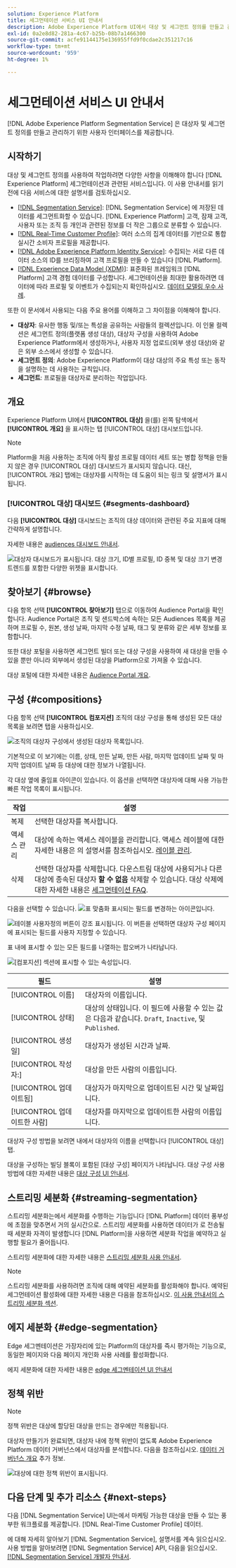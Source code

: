 ```yaml
---
solution: Experience Platform
title: 세그먼테이션 서비스 UI 안내서
description: Adobe Experience Platform UI에서 대상 및 세그먼트 정의를 만들고 관리하는 방법을 알아봅니다.
exl-id: 0a2e8d82-281a-4c67-b25b-08b7a1466300
source-git-commit: acfe91144175e136955ffd9f0cdae2c351217c16
workflow-type: tm+mt
source-wordcount: '959'
ht-degree: 1%

---
```


# 세그먼테이션 서비스 UI 안내서

[!DNL Adobe Experience Platform Segmentation Service] 은 대상자 및 세그먼트 정의를 만들고 관리하기 위한 사용자 인터페이스를 제공합니다.

## 시작하기

대상 및 세그먼트 정의를 사용하여 작업하려면 다양한 사항을 이해해야 합니다 [!DNL Experience Platform] 세그먼테이션과 관련된 서비스입니다. 이 사용 안내서를 읽기 전에 다음 서비스에 대한 설명서를 검토하십시오.

- [[!DNL Segmentation Service]](../home.md): [!DNL Segmentation Service] 에 저장된 데이터를 세그먼트화할 수 있습니다. [!DNL Experience Platform] 고객, 잠재 고객, 사용자 또는 조직 등 개인과 관련된 정보를 더 작은 그룹으로 분류할 수 있습니다.
- [[!DNL Real-Time Customer Profile]](../../profile/home.md): 여러 소스의 집계 데이터를 기반으로 통합 실시간 소비자 프로필을 제공합니다.
- [[!DNL Adobe Experience Platform Identity Service]](../../identity-service/home.md): 수집되는 서로 다른 데이터 소스의 ID를 브리징하여 고객 프로필을 만들 수 있습니다 [!DNL Platform].
- [[!DNL Experience Data Model (XDM)]](../../xdm/home.md): 표준화된 프레임워크 [!DNL Platform] 고객 경험 데이터를 구성합니다. 세그먼테이션을 최대한 활용하려면 데이터에 따라 프로필 및 이벤트가 수집되는지 확인하십시오. [데이터 모델링 우수 사례](../../xdm/schema/best-practices.md).

또한 이 문서에서 사용되는 다음 주요 용어를 이해하고 그 차이점을 이해해야 합니다.

- **대상자**: 유사한 행동 및/또는 특성을 공유하는 사람들의 컬렉션입니다. 이 인물 컬렉션은 세그먼트 정의(플랫폼 생성 대상), 대상자 구성을 사용하여 Adobe Experience Platform에서 생성하거나, 사용자 지정 업로드(외부 생성 대상)와 같은 외부 소스에서 생성할 수 있습니다.
- **세그먼트 정의**: Adobe Experience Platform이 대상 대상의 주요 특성 또는 동작을 설명하는 데 사용하는 규칙입니다.
- **세그먼트**: 프로필을 대상자로 분리하는 작업입니다.

## 개요

Experience Platform UI에서 **[!UICONTROL 대상]** 을(를) 왼쪽 탐색에서 **[!UICONTROL 개요]** 을 표시하는 탭 [!UICONTROL 대상] 대시보드입니다.

>[!NOTE]
>
>Platform을 처음 사용하는 조직에 아직 활성 프로필 데이터 세트 또는 병합 정책을 만들지 않은 경우 [!UICONTROL 대상] 대시보드가 표시되지 않습니다. 대신, [!UICONTROL 개요] 탭에는 대상자를 시작하는 데 도움이 되는 링크 및 설명서가 표시됩니다.

### [!UICONTROL 대상] 대시보드 {#segments-dashboard}

다음 **[!UICONTROL 대상]** 대시보드는 조직의 대상 데이터와 관련된 주요 지표에 대해 간략하게 설명합니다.

자세한 내용은 [audiences 대시보드 안내서](../../dashboards/guides/audiences.md).

![대상자 대시보드가 표시됩니다. 대상 크기, ID별 프로필, ID 중복 및 대상 크기 변경 트렌드를 포함한 다양한 위젯을 표시합니다.](../../dashboards/images/segments/dashboard-overview.png)

## 찾아보기 {#browse}

다음 항목 선택 **[!UICONTROL 찾아보기]** 탭으로 이동하여 Audience Portal을 확인합니다. Audience Portal은 조직 및 샌드박스에 속하는 모든 Audiences 목록을 제공하며 프로필 수, 원본, 생성 날짜, 마지막 수정 날짜, 태그 및 분류와 같은 세부 정보를 포함합니다.

또한 대상 포털을 사용하면 세그먼트 빌더 또는 대상 구성을 사용하여 새 대상을 만들 수 있을 뿐만 아니라 외부에서 생성된 대상을 Platform으로 가져올 수 있습니다.

대상 포털에 대한 자세한 내용은 [Audience Portal 개요](./audience-portal.md).

## 구성 {#compositions}

다음 항목 선택 **[!UICONTROL 컴포지션]** 조직의 대상 구성을 통해 생성된 모든 대상 목록을 보려면 탭을 사용하십시오.

![조직의 대상자 구성에서 생성된 대상자 목록입니다.](../images/ui/overview/compositions.png)

기본적으로 이 보기에는 이름, 상태, 만든 날짜, 만든 사람, 마지막 업데이트 날짜 및 마지막 업데이트 날짜 등 대상에 대한 정보가 나열됩니다.

각 대상 옆에 줄임표 아이콘이 있습니다. 이 옵션을 선택하면 대상자에 대해 사용 가능한 빠른 작업 목록이 표시됩니다.

| 작업 | 설명 |
| ------ | ----------- |
| 복제 | 선택한 대상자를 복사합니다. |
| 액세스 관리 | 대상에 속하는 액세스 레이블을 관리합니다. 액세스 레이블에 대한 자세한 내용은 의 설명서를 참조하십시오. [레이블 관리](../../access-control/abac/ui/labels.md). |
| 삭제 | 선택한 대상자를 삭제합니다. 다운스트림 대상에 사용되거나 다른 대상에 종속된 대상자 **할 수 없음** 삭제할 수 있습니다. 대상 삭제에 대한 자세한 내용은 [세그먼테이션 FAQ](../faq.md#lifecycle-states). |

다음을 선택할 수 있습니다. ![표 맞춤화](../images/ui/overview/customize-table.png) 표시되는 필드를 변경하는 아이콘입니다.

![테이블 사용자정의 버튼이 강조 표시됩니다. 이 버튼을 선택하면 대상자 구성 페이지에 표시되는 필드를 사용자 지정할 수 있습니다.](../images/ui/overview/compositions-select-customize-table.png)

표 내에 표시할 수 있는 모든 필드를 나열하는 팝오버가 나타납니다.

![[컴포지션] 섹션에 표시할 수 있는 속성입니다.](../images/ui/overview/compositions-customize-table.png)

| 필드 | 설명 |
| ----- | ----------- | 
| [!UICONTROL 이름] | 대상자의 이름입니다. |
| [!UICONTROL 상태] | 대상의 상태입니다. 이 필드에 사용할 수 있는 값은 다음과 같습니다. `Draft`, `Inactive`, 및 `Published`. |
| [!UICONTROL 생성일] | 대상자가 생성된 시간과 날짜. |
| [!UICONTROL 작성자:] | 대상을 만든 사람의 이름입니다. |
| [!UICONTROL 업데이트됨] | 대상자가 마지막으로 업데이트된 시간 및 날짜입니다. |
| [!UICONTROL 업데이트한 사람] | 대상자를 마지막으로 업데이트한 사람의 이름입니다. |

대상자 구성 방법을 보려면 내에서 대상자의 이름을 선택합니다 [!UICONTROL 대상] 탭.

대상을 구성하는 빌딩 블록이 포함된 [대상 구성] 페이지가 나타납니다. 대상 구성 사용 방법에 대한 자세한 내용은 [대상 구성 UI 안내서](./audience-composition.md).

## 스트리밍 세분화 {#streaming-segmentation}

스트리밍 세분화는에서 세분화를 수행하는 기능입니다 [!DNL Platform] 데이터 풍부성에 초점을 맞추면서 거의 실시간으로. 스트리밍 세분화를 사용하면 데이터가 로 전송될 때 세분화 자격이 발생합니다 [!DNL Platform]을 사용하면 세분화 작업을 예약하고 실행할 필요가 줄어듭니다.

스트리밍 세분화에 대한 자세한 내용은 [스트리밍 세분화 사용 안내서](./streaming-segmentation.md).

>[!NOTE]
>
>스트리밍 세분화를 사용하려면 조직에 대해 예약된 세분화를 활성화해야 합니다. 예약된 세그먼테이션 활성화에 대한 자세한 내용은 다음을 참조하십시오. [이 사용 안내서의 스트리밍 세분화 섹션](#scheduled-segmentation).

## 에지 세분화 {#edge-segmentation}

Edge 세그멘테이션은 가장자리에 있는 Platform의 대상자를 즉시 평가하는 기능으로, 동일한 페이지와 다음 페이지 개인화 사용 사례를 활성화합니다.

에지 세분화에 대한 자세한 내용은 [edge 세그멘테이션 UI 안내서](./edge-segmentation.md)

## 정책 위반

>[!NOTE]
>
>정책 위반은 대상에 할당된 대상을 만드는 경우에만 적용됩니다.

대상자 만들기가 완료되면, 대상자 내에 정책 위반이 없도록 Adobe Experience Platform 데이터 거버넌스에서 대상자를 분석합니다. 다음을 참조하십시오. [데이터 거버넌스 개요](../../data-governance/home.md) 추가 정보.

![대상에 대한 정책 위반이 표시됩니다.](../images/ui/overview/audience-dule-policy-violations.png)

## 다음 단계 및 추가 리소스 {#next-steps}

다음 [!DNL Segmentation Service] UI는에서 마케팅 가능한 대상을 만들 수 있는 풍부한 워크플로를 제공합니다. [!DNL Real-Time Customer Profile] 데이터.

에 대해 자세히 알아보기 [!DNL Segmentation Service], 설명서를 계속 읽으십시오. 사용 방법을 알아보려면 [!DNL Segmentation Service] API, 다음을 읽으십시오. [[!DNL Segmentation Service] 개발자 안내서](../api/overview.md).
